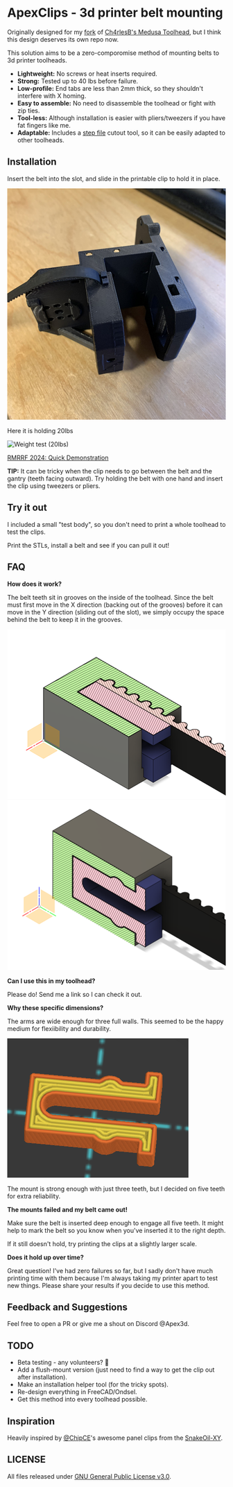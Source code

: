# ApexClips - 3d printer belt mounting

Originally designed for my [fork](https://github.com/ApexArray/Medusa-Toolhead) of [Ch4rlesB's Medusa Toolhead](https://github.com/Ch4rlesB/Medusa-Toolhead/tree/main), but I think this design deserves its own repo now.

This solution aims to be a zero-comporomise method of mounting belts to 3d printer toolheads.

- **Lightweight:** No screws or heat inserts required.
- **Strong:** Tested up to 40 lbs before failure.
- **Low-profile:** End tabs are less than 2mm thick, so they shouldn't interfere with X homing.
- **Easy to assemble:** No need to disassemble the toolhead or fight with zip ties.
- **Tool-less:** Although installation is easier with pliers/tweezers if you have fat fingers like me.
- **Adaptable:** Includes a [step file](./cutout%20tool/Cutout%20Tool%20(v0.1).step) cutout tool, so it can be easily adapted to other toolheads.

## Installation

Insert the belt into the slot, and slide in the printable clip to hold it in place.

![assembled](img/assembled.jpg)

Here it is holding 20lbs

![Weight test (20lbs)](img/20lbs.jpg)

[RMRRF 2024: Quick Demonstration](https://twitter.com/Fabreeko_Hector/status/1782216324544115053)

**TIP:** It can be tricky when the clip needs to go between the belt and the gantry (teeth facing outward). Try holding the belt with one hand and insert the clip using tweezers or pliers.

## Try it out

I included a small "test body", so you don't need to print a whole toolhead to test the clips.

Print the STLs, install a belt and see if you can pull it out!

## FAQ

**How does it work?**

The belt teeth sit in grooves on the inside of the toolhead. Since the belt must first move in the X direction (backing out of the grooves) before it can move in the Y direction (sliding out of the slot), we simply occupy the space behind the belt to keep it in the grooves.

![Horizontal cross section](img/cross-section-horizontal.png)
![Vertical cross section](img/cross-section-vertical.png)

**Can I use this in my toolhead?**

Please do! Send me a link so I can check it out.

**Why these specific dimensions?**

The arms are wide enough for three full walls. This seemed to be the happy medium for flexiibility and durability.

![Slicer](img/slicer.png)

The mount is strong enough with just three teeth, but I decided on five teeth for extra reliability.

**The mounts failed and my belt came out!**

Make sure the belt is inserted deep enough to engage all five teeth. It might help to mark the belt so you know when you've inserted it to the right depth.

If it still doesn't hold, try printing the clips at a slightly larger scale.

**Does it hold up over time?**

Great question! I've had zero failures so far, but I sadly don't have much printing time with them because I'm always taking my printer apart to test new things. Please share your results if you decide to use this method.

## Feedback and Suggestions

Feel free to open a PR or give me a shout on Discord @Apex3d.

## TODO

- Beta testing - any volunteers? 🙂
- Add a flush-mount version (just need to find a way to get the clip out after installation).
- Make an installation helper tool (for the tricky spots).
- Re-design everything in FreeCAD/Ondsel.
- Get this method into every toolhead possible.

## Inspiration

Heavily inspired by [@ChipCE](https://github.com/ChipCE)'s awesome panel clips from the [SnakeOil-XY](https://github.com/SnakeOilXY/SnakeOil-XY/tree/master).


## LICENSE

All files released under [GNU General Public License v3.0](./LICENSE.md).